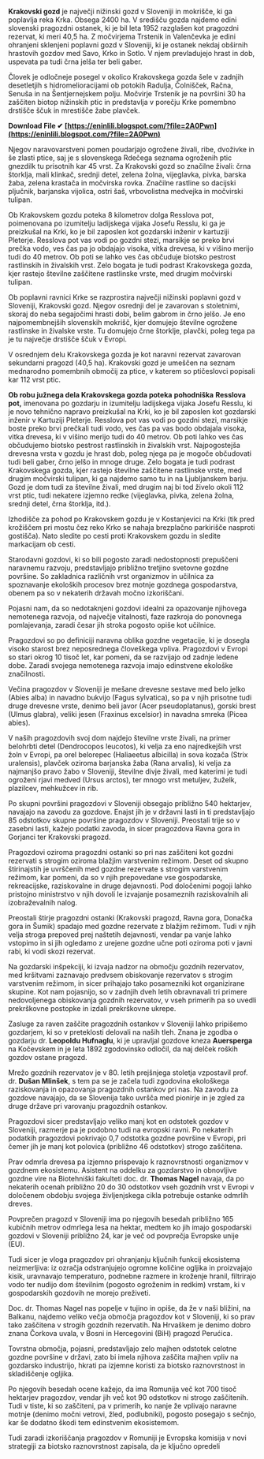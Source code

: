 
 
**Krakovski gozd** je največji nižinski gozd v Sloveniji in mokrišče, ki ga poplavlja reka Krka. Obsega 2400 ha. V središču gozda najdemo edini slovenski pragozdni ostanek, ki je bil leta 1952 razglašen kot pragozdni rezervat, ki meri 40,5 ha. Z močvirjema Trstenik in Valenčevka je edini ohranjeni sklenjeni poplavni gozd v Sloveniji, ki je ostanek nekdaj obširnih hrastovih gozdov med Savo, Krko in Sotlo. V njem prevladujejo hrast in dob, uspevata pa tudi črna jelša ter beli gaber.
 
Človek je odločneje posegel v okolico Krakovskega gozda šele v zadnjih desetletjih s hidromelioracijami ob potokih Radulja, Čolnišček, Račna, Senuša in na Šentjernejskem polju. Močvirje Trstenik je na površini 30 ha zaščiten biotop nižinskih ptic in predstavlja v porečju Krke pomembno drstišče ščuk in mrestišče žabe plavček.
 
**Download File ✔ [https://eninlili.blogspot.com/?file=2A0Pwn](https://eninlili.blogspot.com/?file=2A0Pwn)**


 
Njegov naravovarstveni pomen poudarjajo ogrožene živali, ribe, dvoživke in še zlasti ptice, saj je s slovenskega Rdečega seznama ogroženih ptic gnezdilk tu prisotnih kar 45 vrst. Za Krakovski gozd so značilne živali: črna štorklja, mali klinkač, srednji detel, zelena žolna, vijeglavka, pivka, barska žaba, zelena krastača in močvirska rovka. Značilne rastline so dacijski pljučnik, barjanska vijolica, ostri šaš, vrbovolistna medvejka in močvirski tulipan.
 
Ob Krakovskem gozdu poteka 8 kilometrov dolga Resslova pot, poimenovana po izumitelju ladijskega vijaka Josefu Resslu, ki ga je preizkušal na Krki, ko je bil zaposlen kot gozdarski inženir v kartuziji Pleterje. Resslova pot vas vodi po gozdni stezi, marsikje se preko brvi prečka vodo, ves čas pa jo obdajajo visoka, vitka drevesa, ki v višino merijo tudi do 40 metrov. Ob poti se lahko ves čas občuduje biotsko pestrost rastlinskih in živalskih vrst. Zelo bogata je tudi podrast Krakovskega gozda, kjer rastejo številne zaščitene rastlinske vrste, med drugim močvirski tulipan.
 
Ob poplavni ravnici Krke se razprostira največji nižinski poplavni gozd v Sloveniji, Krakovski gozd. Njegov osrednji del je zavarovan s stoletnimi, skoraj do neba segajočimi hrasti dobi, belim gabrom in črno jelšo. Je eno najpomembnejših slovenskih mokrišč, kjer domujejo številne ogrožene rastlinske in živalske vrste. Tu domujejo črne štorklje, plavčki, poleg tega pa je tu največje drstišče ščuk v Evropi.
 
V osrednjem delu Krakovskega gozda je kot naravni rezervat zavarovan sekundarni pragozd (40,5 ha). Krakovski gozd je umeščen na seznam mednarodno pomembnih območij za ptice, v katerem so ptičeslovci popisali kar 112 vrst ptic.
 
**Ob robu južnega dela Krakovskega gozda poteka** **pohodniška** **Resslova pot,** imenovana po gozdarju in izumitelju ladijskega vijaka Josefu Resslu, ki je novo tehnično napravo preizkušal na Krki, ko je bil zaposlen kot gozdarski inženir v Kartuziji Pleterje. Resslova pot vas vodi po gozdni stezi, marsikje boste preko brvi prečkali tudi vodo, ves čas pa vas bodo obdajala visoka, vitka drevesa, ki v višino merijo tudi do 40 metrov. Ob poti lahko ves čas občudujemo biotsko pestrost rastlinskih in živalskih vrst. Najpogostejša drevesna vrsta v gozdu je hrast dob, poleg njega pa je mogoče občudovati tudi beli gaber, črno jelšo in mnoge druge. Zelo bogata je tudi podrast Krakovskega gozda, kjer rastejo številne zaščitene rastlinske vrste, med drugim močvirski tulipan, ki ga najdemo samo tu in na Ljubljanskem barju. Gozd je dom tudi za številne živali, med drugim naj bi tod živelo okoli 112 vrst ptic, tudi nekatere izjemno redke (vijeglavka, pivka, zelena žolna, srednji detel, črna štorklja, itd.).
 
Izhodišče za pohod po Krakovskem gozdu je v Kostanjevici na Krki (tik pred krožiščem pri mostu čez reko Krko se nahaja brezplačno parkirišče nasproti gostišča). Nato sledite po cesti proti Krakovskem gozdu in sledite markacijam ob cesti.

Starodavni gozdovi, ki so bili pogosto zaradi nedostopnosti prepuščeni naravnemu razvoju, predstavljajo približno tretjino svetovne gozdne površine. So zakladnica različnih vrst organizmov in učilnica za spoznavanje ekoloških procesov brez motnje gozdnega gospodarstva, obenem pa so v nekaterih državah močno izkoriščani.
 
Pojasni nam, da so nedotaknjeni gozdovi idealni za opazovanje njihovega nemotenega razvoja, od največje vitalnosti, faze razkroja do ponovnega pomlajevanja, zaradi česar jih stroka pogosto opiše kot učilnice.
 
Pragozdovi so po definiciji naravna oblika gozdne vegetacije, ki je dosegla visoko starost brez neposrednega človeškega vpliva. Pragozdovi v Evropi so stari okrog 10 tisoč let, kar pomeni, da se razvijajo od zadnje ledene dobe. Zaradi svojega nemotenega razvoja imajo edinstvene ekološke značilnosti.
 
Večina pragozdov v Sloveniji je mešane drevesne sestave med belo jelko (Abies alba) in navadno bukvijo (Fagus sylvatica), so pa v njih prisotne tudi druge drevesne vrste, denimo beli javor (Acer pseudoplatanus), gorski brest (Ulmus glabra), veliki jesen (Fraxinus excelsior) in navadna smreka (Picea abies).
 
V naših pragozdovih svoj dom najdejo številne vrste živali, na primer belohrbti detel (Dendrocopos leucotos), ki velja za eno najredkejših vrst žoln v Evropi, pa orel belorepec (Haliaeetus albicilla) in sova kozača (Strix uralensis), plavček oziroma barjanska žaba (Rana arvalis), ki velja za najmanjšo pravo žabo v Sloveniji, številne divje živali, med katerimi je tudi ogroženi rjavi medved (Ursus arctos), ter mnogo vrst metuljev, žuželk, plazilcev, mehkužcev in rib.
 
Po skupni površini pragozdovi v Sloveniji obsegajo približno 540 hektarjev, navajajo na zavodu za gozdove. Enajst jih je v državni lasti in ti predstavljajo 85 odstotkov skupne površine pragozdov v Sloveniji. Preostali trije so v zasebni lasti, kažejo podatki zavoda, in sicer pragozdova Ravna gora in Gorjanci ter Krakovski pragozd.
 
Pragozdovi oziroma pragozdni ostanki so pri nas zaščiteni kot gozdni rezervati s strogim oziroma blažjim varstvenim režimom. Deset od skupno štirinajstih je uvrščenih med gozdne rezervate s strogim varstvenim režimom, kar pomeni, da so v njih prepovedane vse gospodarske, rekreacijske, raziskovalne in druge dejavnosti. Pod določenimi pogoji lahko pristojno ministrstvo v njih dovoli le izvajanje posameznih raziskovalnih ali izobraževalnih nalog.
 
Preostali štirje pragozdni ostanki (Krakovski pragozd, Ravna gora, Donačka gora in Šumik) spadajo med gozdne rezervate z blažjim režimom. Tudi v njih velja stroga prepoved prej naštetih dejavnosti, vendar pa vanje lahko vstopimo in si jih ogledamo z urejene gozdne učne poti oziroma poti v javni rabi, ki vodi skozi rezervat.
 
Na gozdarski inšpekciji, ki izvaja nadzor na območju gozdnih rezervatov, med kršitvami zaznavajo predvsem obiskovanje rezervatov s strogim varstvenim režimom, in sicer prihajajo tako posamezniki kot organizirane skupine. Kot nam pojasnijo, so v zadnjih dveh letih obravnavali tri primere nedovoljenega obiskovanja gozdnih rezervatov, v vseh primerih pa so uvedli prekrškovne postopke in izdali prekrškovne ukrepe.
 
Zasluge za raven zaščite pragozdnih ostankov v Sloveniji lahko pripišemo gozdarjem, ki so v preteklosti delovali na naših tleh. Znana je zgodba o gozdarju dr. **Leopoldu Hufnaglu**, ki je upravljal gozdove kneza **Auersperga** na Kočevskem in je leta 1892 zgodovinsko odločil, da naj delček roških gozdov ostane pragozd.
 
Mrežo gozdnih rezervatov je v 80. letih prejšnjega stoletja vzpostavil prof. dr. **Dušan Mlinšek**, s tem pa se je začela tudi zgodovina ekološkega raziskovanja in opazovanja pragozdnih ostankov pri nas. Na zavodu za gozdove navajajo, da se Slovenija tako uvršča med pionirje in je zgled za druge države pri varovanju pragozdnih ostankov.
 
Pragozdovi sicer predstavljajo veliko manj kot en odstotek gozdov v Sloveniji, razmerje pa je podobno tudi na evropski ravni. Po nekaterih podatkih pragozdovi pokrivajo 0,7 odstotka gozdne površine v Evropi, pri čemer jih je manj kot polovica (približno 46 odstotkov) strogo zaščitena.
 
Prav odmrla drevesa pa izjemno prispevajo k raznovrstnosti organizmov v gozdnem ekosistemu. Asistent na oddelku za gozdarstvo in obnovljive gozdne vire na Biotehniški fakulteti doc. dr. **Thomas Nagel** navaja, da po nekaterih ocenah približno 20 do 30 odstotkov vseh gozdnih vrst v Evropi v določenem obdobju svojega življenjskega cikla potrebuje ostanke odmrlih dreves.
 
Povprečen pragozd v Sloveniji ima po njegovih besedah približno 165 kubičnih metrov odmrlega lesa na hektar, medtem ko jih imajo gospodarski gozdovi v Sloveniji približno 24, kar je več od povprečja Evropske unije (EU).
 
Tudi sicer je vloga pragozdov pri ohranjanju ključnih funkcij ekosistema neizmerljiva: iz ozračja odstranjujejo ogromne količine ogljika in proizvajajo kisik, uravnavajo temperaturo, podnebne razmere in kroženje hranil, filtrirajo vodo ter nudijo dom številnim (pogosto ogroženim in redkim) vrstam, ki v gospodarskih gozdovih ne morejo preživeti.
 
Doc. dr. Thomas Nagel nas popelje v tujino in opiše, da že v naši bližini, na Balkanu, najdemo veliko večja območja pragozdov kot v Sloveniji, ki so prav tako zaščitena v strogih gozdnih rezervatih. Na Hrvaškem je denimo dobro znana Čorkova uvala, v Bosni in Hercegovini (BiH) pragozd Perućica.
 
Tovrstna območja, pojasni, predstavljajo zelo majhen odstotek celotne gozdne površine v državi, zato bi imela njihova zaščita majhen vpliv na gozdarsko industrijo, hkrati pa izjemne koristi za biotsko raznovrstnost in skladiščenje ogljika.
 
Po njegovih besedah ocene kažejo, da ima Romunija več kot 700 tisoč hektarjev pragozdov, vendar jih več kot 90 odstotkov ni strogo zaščitenih. Tudi v tiste, ki so zaščiteni, pa v primerih, ko nanje že vplivajo naravne motnje (denimo močni vetrovi, žled, podlubniki), pogosto posegajo s sečnjo, kar še dodatno škodi tem edinstvenim ekosistemom.
 
Tudi zaradi izkoriščanja pragozdov v Romuniji je Evropska komisija v novi strategiji za biotsko raznovrstnost zapisala, da je ključno opredeli